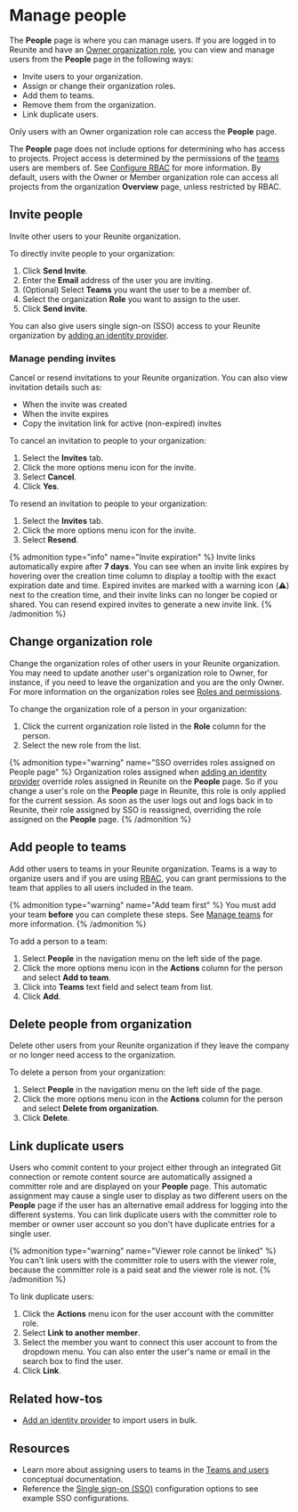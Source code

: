 # Manage people

The **People** page is where you can manage users.
If you are logged in to Reunite and have an [Owner organization role](../concepts/roles.md#organization-roles), you can view and manage users from the **People** page in the following ways:

- Invite users to your organization.
- Assign or change their organization roles.
- Add them to teams.
- Remove them from the organization.
- Link duplicate users.

Only users with an Owner organization role can access the **People** page.

The **People** page does not include options for determining who has access to projects.
Project access is determined by the permissions of the [teams](../concepts/teams.md) users are members of.
See [Configure RBAC](./rbac/index.md) for more information.
By default, users with the Owner or Member organization role can access all projects from the organization **Overview** page, unless restricted by RBAC.

## Invite people

Invite other users to your Reunite organization.

To directly invite people to your organization:

1. Click **Send Invite**.
1. Enter the **Email** address of the user you are inviting.
1. (Optional) Select **Teams** you want the user to be a member of.
1. Select the organization **Role** you want to assign to the user.
1. Click **Send invite**.

You can also give users single sign-on (SSO) access to your Reunite organization by [adding an identity provider](add-idp.md).

### Manage pending invites

Cancel or resend invitations to your Reunite organization. You can also view invitation details such as:
- When the invite was created
- When the invite expires
- Copy the invitation link for active (non-expired) invites

To cancel an invitation to people to your organization:

1. Select the **Invites** tab.
1. Click the more options menu icon for the invite.
1. Select **Cancel**.
1. Click **Yes**.

To resend an invitation to people to your organization:

1. Select the **Invites** tab.
1. Click the more options menu icon for the invite.
1. Select **Resend**.

{% admonition type="info" name="Invite expiration" %}
Invite links automatically expire after **7 days**. You can see when an invite link expires by hovering over the creation time column to display a tooltip with the exact expiration date and time. Expired invites are marked with a warning icon (⚠️) next to the creation time, and their invite links can no longer be copied or shared. You can resend expired invites to generate a new invite link.
{% /admonition %}

## Change organization role

Change the organization roles of other users in your Reunite organization.
You may need to update another user's organization role to Owner, for instance, if you need to leave the organization and you are the only Owner.
For more information on the organization roles see [Roles and permissions](../concepts/roles.md).

To change the organization role of a person in your organization:

1. Click the current organization role listed in the **Role** column for the person.
1. Select the new role from the list.

{% admonition type="warning" name="SSO overrides roles assigned on People page" %}
Organization roles assigned when [adding an identity provider](add-idp.md) override roles assigned in Reunite on the **People** page.
So if you change a user's role on the **People** page in Reunite, this role is only applied for the current session.
As soon as the user logs out and logs back in to Reunite, their role assigned by SSO is reassigned, overriding the role assigned on the **People** page.
{% /admonition %}

## Add people to teams

Add other users to teams in your Reunite organization.
Teams is a way to organize users and if you are using [RBAC](../concepts/rbac.md), you can grant permissions to the team that applies to all users included in the team.

{% admonition type="warning" name="Add team first" %}
You must add your team **before** you can complete these steps. See [Manage teams](manage-teams.md#create-a-new-team) for more information.
{% /admonition %}

To add a person to a team:

1. Select **People** in the navigation menu on the left side of the page.
2. Click the more options menu icon in the **Actions** column for the person and select **Add to team**.
3. Click into **Teams** text field and select team from list.
4. Click **Add**.

## Delete people from organization

Delete other users from your Reunite organization if they leave the company or no longer need access to the organization.

To delete a person from your organization:

1. Select **People** in the navigation menu on the left side of the page.
1. Click the more options menu icon in the **Actions** column for the person and select **Delete from organization**.
1. Click **Delete**.

## Link duplicate users

Users who commit content to your project either through an integrated Git connection or remote content source are automatically assigned a committer role and are displayed on your **People** page.
This automatic assignment may cause a single user to display as two different users on the **People** page if the user has an alternative email address for logging into the different systems.
You can link duplicate users with the committer role to member or owner user account so you don't have duplicate entries for a single user.

{% admonition type="warning" name="Viewer role cannot be linked" %}
You can't link users with the committer role to users with the viewer role, because the committer role is a paid seat and the viewer role is not.
{% /admonition %}

To link duplicate users:

1. Click the **Actions** menu icon for the user account with the committer role.
2. Select **Link to another member**.
3. Select the member you want to connect this user account to from the dropdown menu.
   You can also enter the user's name or email in the search box to find the user.
4. Click **Link**.

## Related how-tos

- [Add an identity provider](add-idp.md) to import users in bulk.

## Resources

- Learn more about assigning users to teams in the [Teams and users](../concepts/teams.md) conceptual documentation.
- Reference the [Single sign-on (SSO)](../../config/sso.md) configuration options to see example SSO configurations.
